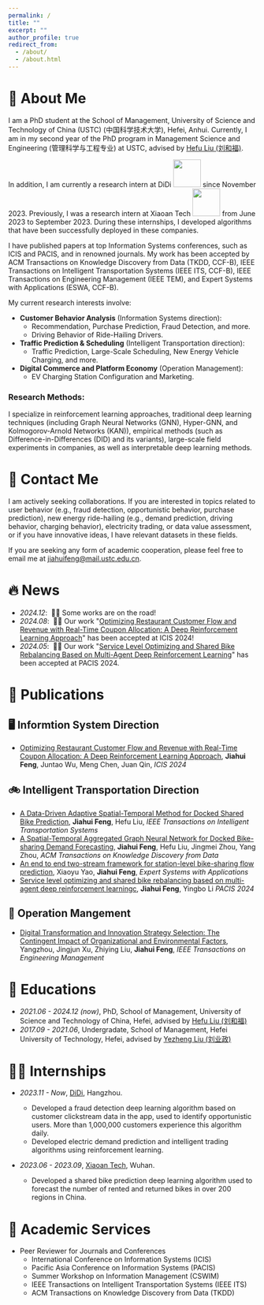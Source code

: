 ```yaml
---
permalink: /
title: ""
excerpt: ""
author_profile: true
redirect_from: 
  - /about/
  - /about.html
---
```


<span class='anchor' id='about-me'></span>



# 👨 About Me

I am a PhD student at the School of Management, University of Science and Technology of China (USTC) (中国科学技术大学), Hefei, Anhui. Currently, I am in my second year of the PhD program in Management Science and Engineering (管理科学与工程专业) at USTC, advised by [Hefu Liu (刘和福)](http://bs.ustc.edu.cn/Chinese/Profile-74.html). 

In addition, I am currently a research intern at DiDi <img src='../images/didi-log-1.png' style="width: 4em;"> since November 2023. Previously, I was a research intern at Xiaoan Tech <img src='../images/xian,jpg' style="width: 4em;"> from June 2023 to September 2023. During these internships, I developed algorithms that have been successfully deployed in these companies.
 

I have published papers at top Information Systems conferences, such as ICIS and PACIS, and in renowned journals. My work has been accepted by ACM Transactions on Knowledge Discovery from Data (TKDD, CCF-B), IEEE Transactions on Intelligent Transportation Systems (IEEE ITS, CCF-B), IEEE Transactions on Engineering Management (IEEE TEM), and Expert Systems with Applications (ESWA, CCF-B).

My current research interests involve:
- **Customer Behavior Analysis** (Information Systems direction):
  - Recommendation, Purchase Prediction, Fraud Detection, and more.
  - Driving Behavior of Ride-Hailing Drivers.
- **Traffic Prediction & Scheduling** (Intelligent Transportation direction):
  - Traffic Prediction, Large-Scale Scheduling, New Energy Vehicle Charging, and more.
- **Digital Commerce and Platform Economy** (Operation Management):
  - EV Charging Station Configuration and Marketing.

### Research Methods:
I specialize in reinforcement learning approaches, traditional deep learning techniques (including Graph Neural Networks (GNN), Hyper-GNN, and Kolmogorov-Arnold Networks (KAN)), empirical methods (such as Difference-in-Differences (DID) and its variants), large-scale field experiments in companies, as well as interpretable deep learning methods.



# 💬 Contact Me

I am actively seeking collaborations. If you are interested in topics related to user behavior (e.g., fraud detection, opportunistic behavior, purchase prediction), new energy ride-hailing (e.g., demand prediction, driving behavior, charging behavior), electricity trading, or data value assessment, or if you have innovative ideas, I have relevant datasets in these fields. 

If you are seeking any form of academic cooperation, please feel free to email me at jiahuifeng@mail.ustc.edu.cn.



# 🔥 News
- *2024.12*: &nbsp;🚗🚗 Some works are on the road!
- *2024.08*: &nbsp;🎉🎉 Our work "[Optimizing Restaurant Customer Flow and Revenue with Real-Time Coupon Allocation: A Deep Reinforcement Learning Approach](https://aisel.aisnet.org/icis2024/data_soc/data_soc/9/)" has been accepted at ICIS 2024!
- *2024.05*: &nbsp;🎉🎉 Our work "[Service Level Optimizing and Shared Bike Rebalancing Based on Multi-Agent Deep Reinforcement Learning](https://aisel.aisnet.org/pacis2024/track01_aibussoc/track01_aibussoc/20/)" has been accepted at PACIS 2024.





# 📝 Publications 

## 🖥️ Informtion System Direction 
- [Optimizing Restaurant Customer Flow and Revenue with Real-Time Coupon Allocation: A Deep Reinforcement Learning Approach](https://aisel.aisnet.org/icis2024/data_soc/data_soc/9/), **Jiahui Feng**, Juntao Wu, Meng Chen, Juan Qin, _ICIS 2024_


## 🚲 Intelligent Transportation Direction
- [A Data-Driven Adaptive Spatial-Temporal Method for Docked Shared Bike Prediction](https://ieeexplore.ieee.org/abstract/document/10552418), **Jiahui Feng**, Hefu Liu, _IEEE Transactions on Intelligent Transportation Systems_
- [A Spatial-Temporal Aggregated Graph Neural Network for Docked Bike-sharing Demand Forecasting](https://dl.acm.org/doi/abs/10.1145/3690388), **Jiahui Feng**, Hefu Liu, Jingmei Zhou, Yang Zhou, _ACM Transactions on Knowledge Discovery from Data_
- [An end to end two-stream framework for station-level bike-sharing flow prediction](https://www.sciencedirect.com/science/article/abs/pii/S0957417424001386), Xiaoyu Yao, **Jiahui Feng**, _Expert Systems with Applications_
- [Service level optimizing and shared bike rebalancing based on multi-agent deep reinforcement learningc](https://aisel.aisnet.org/pacis2024/track01_aibussoc/track01_aibussoc/20/), **Jiahui Feng**, Yingbo Li _PACIS 2024_

## 🤖 Operation Mangement
- [Digital Transformation and Innovation Strategy Selection: The Contingent Impact of Organizational and Environmental Factors](https://ieeexplore.ieee.org/abstract/document/10304400), Yangzhou, Jingjun Xu, Zhiying Liu, **Jiahui Feng**, _IEEE Transactions on Engineering Management_



# 🎩 Educations
- *2021.06 - 2024.12 (now)*, PhD, School of Management, University of Science and Technology of China, Hefei, advised by [Hefu Liu (刘和福)](http://bs.ustc.edu.cn/Chinese/Profile-74.html)
- *2017.09 - 2021.06*, Undergradate, School of Management, Hefei University of Technology, Hefei, advised by [Yezheng Liu (刘业政)](http://faculty.hfut.edu.cn/~vqInU3/zh_CN/index.htm)



# 👨‍💻 Internships
- *2023.11 - Now*, [DiDi](https://web.didiglobal.com), Hangzhou.
  - Developed a fraud detection deep learning algorithm based on customer clickstream data in the app, used to identify opportunistic users. More than 1,000,000 customers experience this algorithm daily.
  - Developed electric demand prediction and intelligent trading algorithms using reinforcement learning.

- *2023.06 - 2023.09*, [Xiaoan Tech](https://www.xiaoantech.com), Wuhan.
  - Developed a shared bike prediction deep learning algorithm used to forecast the number of rented and returned bikes in over 200 regions in China.
 
# 📖 Academic Services
- Peer Reviewer for Journals and Conferences
  * International Conference on Information Systems (ICIS)
  * Pacific Asia Conference on Information Systems (PACIS)
  * Summer Workshop on Information Management (CSWIM)
  * IEEE Transactions on Intelligent Transportation Systems (IEEE ITS)
  * ACM Transactions on Knowledge Discovery from Data (TKDD)

